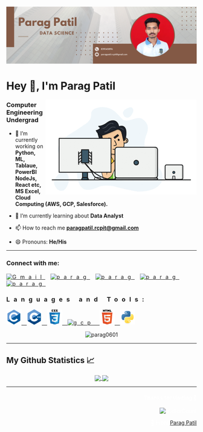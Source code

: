 ![logo](https://github.com/ParagPatil02/ParagPatil02/blob/main/banner%20final.png)

<h1 align="left">Hey 👋, I'm Parag Patil</h1>
<img align="right" alt="coding" width="400" src="https://raw.githubusercontent.com/rajpratyush/rajpratyush/master/me_1.gif">
<h3 align="left">Computer Engineering Undergrad</h3>


- 🔭 I’m currently working on **Python, ML, Tablaue, PowerBI** 
      <br> **NodeJs, React etc, MS Excel, Cloud Computing (AWS, GCP, Salesforce).**

- 🌱 I’m currently learning about **Data Analyst**

- 📫 How to reach me **paragpatil.rcpit@gmail.com**

- 😄 Pronouns: **He/His**

---

<h3 align="left">Connect with me:</h3>
<div  align="left" style=" letter-spacing:10px; ">
<a href="paragpatil.rcpit@gmail.com"><img align="center" alt=" Gmail"  width="32px" height="27px"  src="https://cdn.dribbble.com/users/2113992/screenshots/14510264/gmail_animation.gif"/></a>
<a href="https://www.linkedin.com/in/parag-patil-31b872228/" target="blank"><img align="center" src="https://i.pinimg.com/originals/de/b4/6f/deb46f02a59e3b3a2aa58fac16290d63.gif" alt="parag"  width="32px" height="27px" /></a>
<a href="https://www.codechef.com/users/sesrc2_250" target="blank"><img align="center" src="https://static.uacdn.net/thumbnail/external-app-icons/ce4fd2180646452aa0b03c3ffa3ef8e2.png" alt="parag"  width="32px" height="27px" /></a>
<a href="https://www.hackerrank.com/parag777686" target="blank"><img align="center" src="https://raw.githubusercontent.com/rahuldkjain/github-profile-readme-generator/master/src/images/icons/Social/hackerrank.svg" alt="parag"  width="32px" height="27px" /></a>
<a href="https://leetcode.com/Parag_Patil/" target="blank"><img align="center" src="https://raw.githubusercontent.com/rahuldkjain/github-profile-readme-generator/master/src/images/icons/Social/leet-code.svg" alt="parag"  width="32px" height="27px" /></a>

<h3 align="left">Languages and Tools:</h3>
<p align="left"> <a href="https://www.cprogramming.com/" target="_blank" rel="noreferrer"> <img src="https://raw.githubusercontent.com/devicons/devicon/master/icons/c/c-original.svg" alt="c" width="40" height="40"/> </a> <a href="https://www.w3schools.com/cpp/" target="_blank" rel="noreferrer"> <img src="https://raw.githubusercontent.com/devicons/devicon/master/icons/cplusplus/cplusplus-original.svg" alt="cplusplus" width="40" height="40"/> </a> <a href="https://www.w3schools.com/css/" target="_blank" rel="noreferrer"> <img src="https://raw.githubusercontent.com/devicons/devicon/master/icons/css3/css3-original-wordmark.svg" alt="css3" width="40" height="40"/> </a> <a href="https://cloud.google.com" target="_blank" rel="noreferrer"> <img src="https://www.vectorlogo.zone/logos/google_cloud/google_cloud-icon.svg" alt="gcp" width="40" height="40"/> </a> <a href="https://www.w3.org/html/" target="_blank" rel="noreferrer"> <img src="https://raw.githubusercontent.com/devicons/devicon/master/icons/html5/html5-original-wordmark.svg" alt="html5" width="40" height="40"/> </a> <a href="https://www.python.org" target="_blank" rel="noreferrer"> <img src="https://raw.githubusercontent.com/devicons/devicon/master/icons/python/python-original.svg" alt="python" width="40" height="40"/> </a> </p>
</div>


<p align="center"><img align="center" src="https://github-readme-streak-stats.herokuapp.com/?user=swapnil0601&theme=tokyonight" alt="parag0601" /></p>

---

## My Github Statistics 📈

 <div align="center"> 
     <a href="">
      <img align="center" src="https://github-readme-stats.vercel.app/api?username=paragpatil02&&show_icons=true&theme=tokyonight&locale=en" />
    </a>
    <a href="">
      <img align="center" height="195px" src="https://github-readme-stats.vercel.app/api/top-langs/?username=parag&theme=tokyonight&hide=glsl,python"/>
    </a>
</div


      
 </br>
 
---

<div align="right" style="color:white">

#### Thanks for visiting 💙
![VisitorCount](https://profile-counter.glitch.me/ParagPatil02/count.svg)

🧋 From [Parag Patil](https://github.com/ParagPatil02)

</div>
